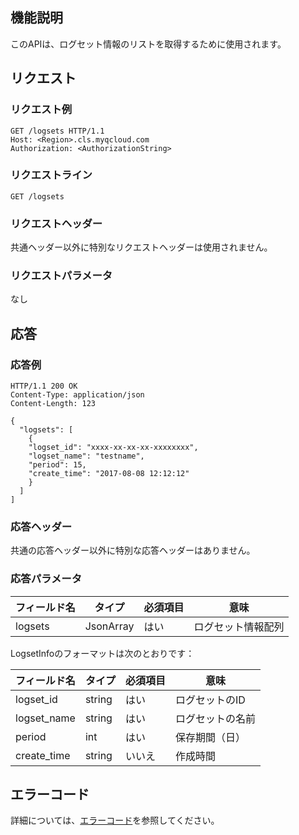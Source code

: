 ## 機能説明

このAPIは、ログセット情報のリストを取得するために使用されます。

## リクエスト

### リクエスト例

```
GET /logsets HTTP/1.1
Host: <Region>.cls.myqcloud.com
Authorization: <AuthorizationString>

```

### リクエストライン

```
GET /logsets
```

### リクエストヘッダー

共通ヘッダー以外に特別なリクエストヘッダーは使用されません。

### リクエストパラメータ

なし

## 応答

### 応答例

```
HTTP/1.1 200 OK
Content-Type: application/json
Content-Length: 123

{
  "logsets": [
    {
    "logset_id": "xxxx-xx-xx-xx-xxxxxxxx",
    "logset_name": "testname",
    "period": 15,
    "create_time": "2017-08-08 12:12:12"
    }
  ]
]
```

### 応答ヘッダー

共通の応答ヘッダー以外に特別な応答ヘッダーはありません。

### 応答パラメータ

|  フィールド名      |  タイプ     | 必須項目 |        意味                    |
|-------------|-----------|---------|-------------------------------|
| logsets     | JsonArray | はい      | ログセット情報配列                  |

LogsetInfoのフォーマットは次のとおりです：

|  フィールド名     |  タイプ  | 必須項目 |        意味                    |
|------------|--------|---------|-------------------------------|
| logset_id  | string | はい      | ログセットのID                  |
| logset_name| string | はい      | ログセットの名前                    |
| period     | int    | はい      | 保存期間（日）                  |
| create_time| string | いいえ      | 作成時間                       |

## エラーコード

詳細については、[エラーコード](https://cloud.tencent.com/document/product/614/12402)を参照してください。


